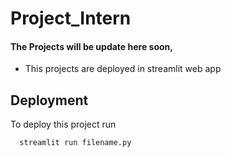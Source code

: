 # Project_Intern

#### The Projects will be update here soon,
- This projects are deployed in streamlit web app



## Deployment

To deploy this project run

```bash
  streamlit run filename.py
```
